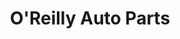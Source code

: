 ---
title: "O'Reilly Auto Parts"
url: /queen-creek/oreilly-auto-parts-south-power-road/
shop: Autoteile
---